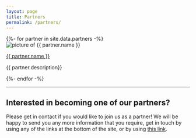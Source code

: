 ```yaml
---
layout: page
title: Partners
permalink: /partners/
---
```


<div class="person-container">
  {%- for partner in site.data.partners -%}
  <div class="person">
    <img class="picture" src="{{ partner.logo | relative_url }}" alt="picture of {{ partner.name }}">
    <div class="info">
      <a style="color=black;" href="{{ partner.site }}"><p class="name">{{ partner.name }}</p></a>
      <p class="location">{{ partner.description}}</p>
    </div>
  </div>
  {%- endfor -%}
</div>

---

## Interested in becoming one of our partners?
Please get in contact if you would like to join us as a partner! We will be happy to send you any more information that you require, get in touch by using any of the links at the bottom of the site, or by using [this link](mailto:contact@hackathonsforschools.com "Email").
